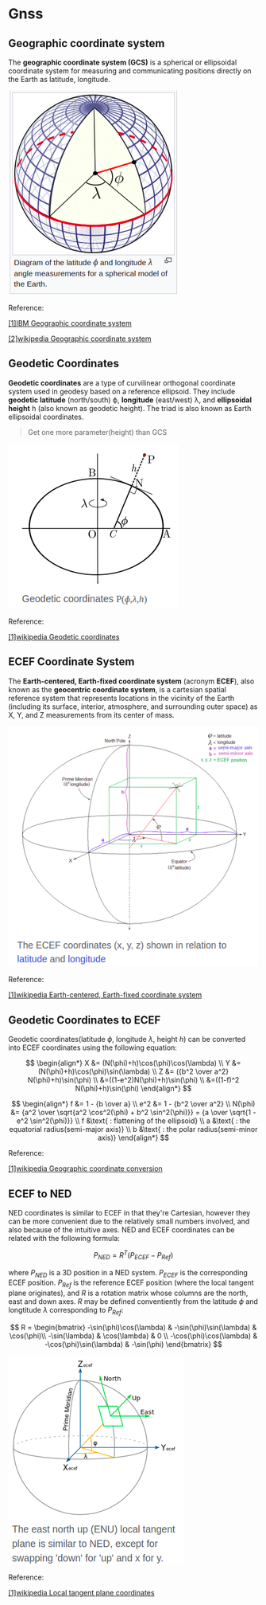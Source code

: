 # Gnss
## Geographic coordinate system
The **geographic coordinate system (GCS)** is a spherical or ellipsoidal coordinate system for measuring and communicating positions directly on the Earth as latitude, longitude.

![](img/Geographic%20coordinate%20system.png)

Reference:

[[1]IBM Geographic coordinate system](https://www.ibm.com/docs/en/informix-servers/12.10?topic=data-geographic-coordinate-system)

[[2]wikipedia Geographic coordinate system](https://en.wikipedia.org/wiki/Geographic_coordinate_system)

## Geodetic Coordinates
**Geodetic coordinates** are a type of curvilinear orthogonal coordinate system used in geodesy based on a reference ellipsoid. They include **geodetic latitude** (north/south) ϕ, **longitude** (east/west) λ, and **ellipsoidal height** h (also known as geodetic height). The triad is also known as Earth ellipsoidal coordinates.

> Get one more parameter(height) than GCS


![](img/Geodetic%20coordinates.png)

Reference:

[[1]wikipedia Geodetic coordinates](https://en.m.wikipedia.org/wiki/Geodetic_coordinates)

## ECEF Coordinate System
The **Earth-centered, Earth-fixed coordinate system** (acronym **ECEF**), also known as the **geocentric coordinate system**, is a cartesian spatial reference system that represents locations in the vicinity of the Earth (including its surface, interior, atmosphere, and surrounding outer space) as X, Y, and Z measurements from its center of mass.​

![](img/ECEF%20coordinate%20system.png)


Reference:

[[1]wikipedia Earth-centered, Earth-fixed coordinate system](https://en.m.wikipedia.org/wiki/Earth-centered,_Earth-fixed_coordinate_system)

## Geodetic Coordinates to ECEF
Geodetic coordinates(latitude ${\phi}$, longitude ${\lambda}$, height ${h}$) can be converted into ECEF coordinates using the following equation:

$$
\begin{align*}
X &= (N(\phi)+h)\cos(\phi)\cos(\lambda)  \\
Y &= (N(\phi)+h)\cos(\phi)\sin(\lambda) \\
Z &= ({b^2 \over a^2} N(\phi)+h)\sin(\phi) \\
  &=((1-e^2)N(\phi)+h)\sin(\phi) \\
  &=((1-f)^2 N(\phi)+h)\sin(\phi)
\end{align*}
$$

$$
\begin{align*}
f   &= 1 - {b \over a} \\
e^2 &= 1 - {b^2 \over a^2} \\ 
N(\phi) &= {a^2 \over \sqrt{a^2 \cos^2(\phi) + b^2 \sin^2(\phi)}} 
         = {a \over \sqrt{1 - e^2 \sin^2(\phi)}} \\
f &\text{ : flattening of the ellipsoid} \\
a &\text{ : the equatorial radius(semi-major axis)} \\
b &\text{ : the polar radius(semi-minor axis)}
\end{align*}
$$

Reference: 

[[1]wikipedia Geographic coordinate conversion](https://en.m.wikipedia.org/wiki/Geographic_coordinate_conversion)

## ECEF to NED

NED coordinates is similar to ECEF in that they're Cartesian, however they can be more convenient due to the relatively small numbers involved, and also because of the intuitive axes. NED and ECEF coordinates can be related with the following formula:

$$
P_{NED} = R^{T}(P_{ECEF} - P_{Ref})
$$

where $P_{NED}$ is a 3D position in a NED system. $P_{ECEF}$ is the corresponding ECEF position. $P_{Ref}$ is the reference ECEF position (where the local tangent plane originates), and $R$ is a rotation matrix whose columns are the north, east and down axes. $R$ may be defined conventiently from the latitude $\phi$ and longtitude $\lambda$ corresponding to $P_{Ref}$:

$$
R = \begin{bmatrix} -\sin(\phi)\cos(\lambda) & -\sin(\phi)\sin(\lambda) & \cos(\phi)\\
-\sin(\lambda) & \cos(\lambda) & 0 \\
-\cos(\phi)\cos(\lambda) & -\cos(\phi)\sin(\lambda) & -\sin(\phi)
\end{bmatrix}
$$

![](img/Local%20tangent%20plane%20coordinates.png)

Reference:

[[1]wikipedia Local tangent plane coordinates](https://en.m.wikipedia.org/wiki/Local_tangent_plane_coordinates)



